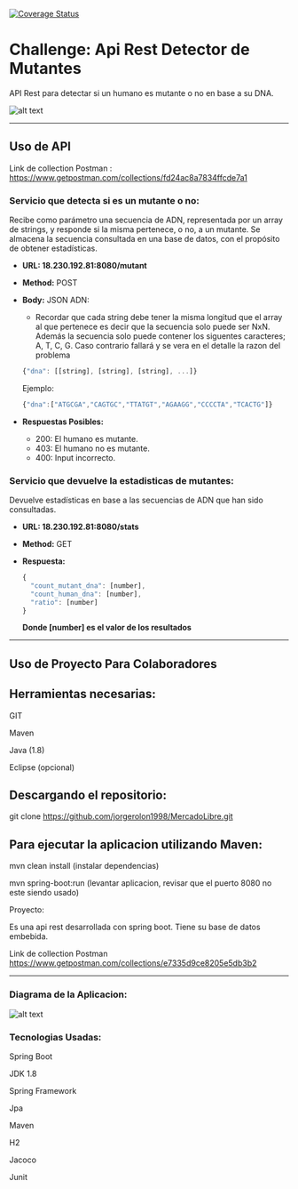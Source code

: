 [![Coverage Status](https://coveralls.io/repos/github/jorgerolon1998/MercadoLibre/badge.svg?branch=main)](https://coveralls.io/github/jorgerolon1998/MercadoLibre?branch=main)
# Challenge: Api Rest Detector de Mutantes

API Rest para detectar si un humano es mutante o no en base a su DNA. 

![alt text](https://cdn.hobbyconsolas.com/sites/navi.axelspringer.es/public/styles/1200/public/media/image/2019/03/magneto.jpg?itok=_9OggBiS)

_________________________________________________

## Uso de API

Link de collection Postman : https://www.getpostman.com/collections/fd24ac8a7834ffcde7a1 


### Servicio que detecta si es un mutante o no: 

Recibe como parámetro una secuencia de ADN, representada por un array de strings, y responde si la misma pertenece, o no, a un mutante. Se almacena la secuencia consultada en una base de datos, con el propósito de obtener estadísticas. 

- **URL: 18.230.192.81:8080/mutant**

- **Method:** POST

- **Body:** JSON ADN:

  * Recordar que cada string debe tener la misma longitud que el array al que pertenece es decir que la secuencia solo puede ser NxN. Además la secuencia solo puede contener los siguentes caracteres; A, T, C, G. Caso contrario fallará y se vera en el detalle la razon del problema


  ```javascript
  {"dna": [[string], [string], [string], ...]}
  ```
  Ejemplo:

  ```javascript
  {"dna":["ATGCGA","CAGTGC","TTATGT","AGAAGG","CCCCTA","TCACTG"]}
  ``` 
 - **Respuestas Posibles:** 
  
    - 200: El humano es mutante. 
    - 403: El humano no es mutante.
    - 400: Input incorrecto. 
    

### Servicio que devuelve la estadisticas de mutantes:

Devuelve estadísticas en base a las secuencias de ADN que han sido consultadas. 

- **URL: 18.230.192.81:8080/stats**

- **Method:** GET

- **Respuesta:** 

  ```javascript
  {
    "count_mutant_dna": [number],
    "count_human_dna": [number],
    "ratio": [number]
  }
  ```
  **Donde [number] es el valor de los resultados**
_________________________________________________

## Uso de Proyecto Para Colaboradores

## Herramientas necesarias:

GIT

Maven

Java (1.8)

Eclipse (opcional)

## Descargando el repositorio:

git clone https://github.com/jorgerolon1998/MercadoLibre.git

## Para ejecutar la aplicacion utilizando Maven:

mvn clean install (instalar dependencias)

mvn spring-boot:run (levantar aplicacion, revisar que el puerto 8080 no este siendo usado)

Proyecto:

Es una api rest desarrollada con spring boot. Tiene su base de datos embebida.

Link de collection Postman https://www.getpostman.com/collections/e7335d9ce8205e5db3b2


_________________________________________________

### Diagrama de la Aplicacion:


![alt text](https://1.bp.blogspot.com/-tSIfrlIq2a8/XoWqijIVEAI/AAAAAAAAHnw/EHc17X7sAUgYEsa29iROWty1Vd9f5XFTwCLcBGAsYHQ/s1600/springboot-crud-rest-api.png)


### Tecnologias Usadas:

Spring Boot

JDK 1.8

Spring Framework

Jpa

Maven

H2

Jacoco

Junit




